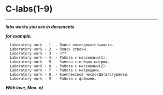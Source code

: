 # C-labs(1-9)
***
***labs works you see in documents***

***for example:***
      
      Laboratory work - 1. - Поиск последовательности.
      Laboratory work - 2. - Поиск строки.
      Laboratory work - 3. - ???
      Laboratory work - 4. - Работа с массивами(1).
      Laboratory work - 5. - Замена столбцов матриц.
      Laboratory work - 6. - Работа с массивами(2).
      Laboratory work - 7. - Работа с матрицами.
      Laboratory work - 8. - Комплексное число/Дата/Студенты.
      Laboratory work - 9. - Работа с файлами.

       

***With love, Max. =)***

